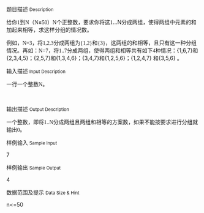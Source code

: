 <div class="panel panel-default">
<div class="area-title">
<span>
题目描述
<small>Description</small>
</span></div>
<div class="panel-body">

<p>给你<span style="font-family: Times New Roman;">1</span><span style="">到</span><span style="font-family: Times New Roman;">N</span><span style="">（</span><span style="font-family: Times New Roman;">N</span><span style="">≤</span><span style="font-family: Times New Roman;">50</span><span style="">）</span><span style="font-family: Times New Roman;">N</span><span style="">个正整数，要求你将这</span><span style="font-family: Times New Roman;">1</span>…N<span style="">分成两组，使得两组中元素的和加起来相等，求这样分组的情况数。</span></p>
<p>例如，<span style="font-family: Times New Roman;">N=3</span><span style="">，将</span><span style="font-family: Times New Roman;">1,2,3</span><span style="">分成两组为</span><span style="font-family: Times New Roman;">{1,2}</span><span style="">和</span><span style="font-family: Times New Roman;">{3}</span><span style="">，这两组的和相等，且只有这一种分组情况。再如：</span><span style="font-family: Times New Roman;">N=7</span><span style="">，将</span><span style="font-family: Times New Roman;">1..7</span><span style="">分成两组，使得两组和相等共有如下</span><span style="font-family: Times New Roman;">4</span><span style="">种情况：</span>{1,6,7}和{2,3,4,5}；{2,5,7}和{1,3,4,6}；{3,4,7}和{1,2,5,6}；{1,2,4,7} 和{3,5,6} 。</p>

</div>
</div>

<div class="panel panel-default">
<div class="area-title">
<span>
输入描述
<small>Input Description</small>
</span></div>
<div class="panel-body">
<p>一行一个整数<span style="font-family: Times New Roman;">N</span><span style="">。</span></p>
<p> </p>

</div>
</div>
<div  class="panel panel-default">
<div class="area-title">
<span>
输出描述
<small>Output Description</small>
</span></div>
<div class="panel-body">

<p class="p0">一个整数，即将<span style="font-family: Times New Roman;">1..N</span><span style="font-family: 宋体;">分成两组且两组和相等的方案数，如果不能按要求进行分组就输出</span><span style="font-family: Times New Roman;">0</span><span style="font-family: 宋体;">。</span></p>

</div>
</div>


<div class="panel panel-default">
<div class="area-title">
<span>
样例输入
<small>Sample Input</small>
</span></div>
<div class="panel-body">
<p>7</p>

</div>
</div>

<div class="panel panel-default">
<div class="area-title">
<span>
样例输出
<small>Sample Output</small>
</span></div>
<div class="panel-body">
<p>4</p>

</div>
</div>

<div class="panel panel-default">
<div class="area-title">
<span>
数据范围及提示
<small>Data Size & Hint</small>
</span></div>
<div class="panel-body">
<p>n&lt;=50</p>
</div>
</div>